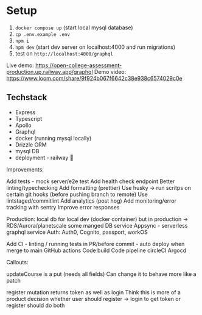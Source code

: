 # Setup

1. `docker compose up` (start local mysql database)
2. `cp .env.example .env`
3. `npm i`
4. `npm dev` (start dev server on localhost:4000 and run migrations)
5. test on `http://localhost:4000/graphql`

Live demo: https://open-college-assessment-production.up.railway.app/graphql
Demo video: https://www.loom.com/share/9f924b067f6642c38e938c6574029c0e

## Techstack

* Express
* Typescript
* Apollo
* Graphql
* docker (running mysql locally)
* Drizzle ORM
* mysql DB
* deployment - railway 🙂

Improvements: 

Add tests - mock server/e2e test
Add health check endpoint
Better linting/typechecking
Add formatting (prettier)
Use husky -> run scritps on certain git hooks (before pushing branch to remote)
Use lintstaged/commitlint 
Add analytics (post hog)
Add monitoring/error tracking with sentry
Improve error responses


Production: 
local db for local dev (docker container) but in production -> RDS/Aurora/planetscale some manged DB service
Appsync - serverless graphql service
Auth: Auth0, Cognito, passport, workOS


Add CI - linting / running tests in PR/before commit - auto deploy when merge to main
	GitHub actions
    Code build
    Code pipeline
    circleCI
    Argocd

Callouts: 

updateCourse is a put (needs all fields) 
	Can change it to behave more like a patch

register mutation returns token as well as login
    Think this is more of a product decision whether user should register -> login to get token or register should do both
